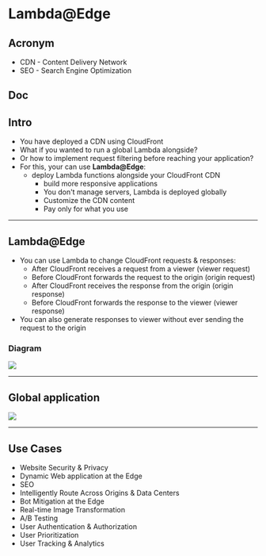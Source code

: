# Lambda@Edge

## Acronym
* CDN - Content Delivery Network
* SEO - Search Engine Optimization

## Doc

## Intro
* You have deployed a CDN using CloudFront
* What if you wanted to run a global Lambda alongside?
* Or how to implement request filtering before reaching your application?
* For this, your can use **Lambda@Edge**:
    * deploy Lambda functions alongside your CloudFront CDN
        * build more responsive applications
        * You don't manage servers, Lambda is deployed globally
        * Customize the CDN content
        * Pay only for what you use

---

## Lambda@Edge
* You can use Lambda to change CloudFront requests & responses:
    * After CloudFront receives a request from a viewer (viewer request)
    * Before CloudFront forwards the request to the origin (origin request)
    * After CloudFront receives the response from the origin (origin response)
    * Before CloudFront forwards the response to the viewer (viewer response)
* You can also generate responses to viewer without ever sending the request to the origin
    
### Diagram
[<img src="https://i.imgur.com/Bumd8BY.png">](https://i.imgur.com/Bumd8BY.png)

---

## Global application
[<img src="https://i.imgur.com/dyxbSs7.png">](https://i.imgur.com/dyxbSs7.png)

---

## Use Cases
* Website Security & Privacy
* Dynamic Web application at the Edge
* SEO
* Intelligently Route Across Origins & Data Centers
* Bot Mitigation at the Edge
* Real-time Image Transformation
* A/B Testing
* User Authentication & Authorization
* User Prioritization
* User Tracking & Analytics
